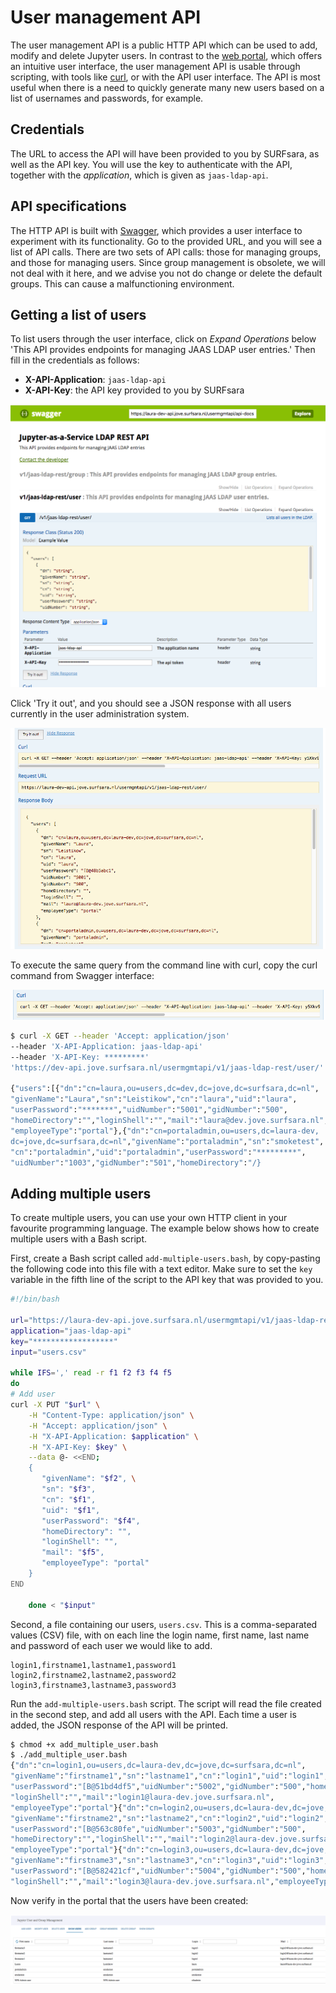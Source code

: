 # User management API
The user management API is a public HTTP API which can be used to add, modify and delete Jupyter users. In contrast to the [web portal](USERMANAGEMENT.md), which offers an intuitive user interface, the user management API is usable  through scripting, with tools like [curl](https://curl.haxx.se/), or with the API user interface. The API is most useful when there is a need to quickly generate many new users based on a list of usernames and passwords, for example.

## Credentials
The URL to access the API will have been provided to you by SURFsara, as well as the API key. You will use the key to authenticate with the API, together with the *application*, which is given as `jaas-ldap-api`.

## API specifications
The HTTP API is built with [Swagger](https://swagger.io/), which provides a user interface to experiment with its functionality. Go to the provided URL, and you will see a list of API calls. There are two sets of API calls: those for managing groups, and those for managing users. Since group management is obsolete, we will not deal with it here, and we advise you not do change or delete the default groups. This can cause a malfunctioning environment.

## Getting a list of users
To list users through the user interface, click on *Expand Operations* below 'This API provides endpoints for managing JAAS LDAP user entries.' Then fill in the credentials as follows:

* **X-API-Application**: `jaas-ldap-api`
* **X-API-Key**: the API key provided to you by SURFsara

![image](images/screenshot_swagger_users.png)

Click 'Try it out', and you should see a JSON response with all users currently in the user administration system.

![image](images/screenshot_swagger_users_output.png)

To execute the same query from the command line with curl, copy the curl command from Swagger interface:

![image](images/screenshot_swagger_users_curl.png)

```bash
$ curl -X GET --header 'Accept: application/json'
--header 'X-API-Application: jaas-ldap-api'
--header 'X-API-Key: *********'
'https://dev-api.jove.surfsara.nl/usermgmtapi/v1/jaas-ldap-rest/user/'

{"users":[{"dn":"cn=laura,ou=users,dc=dev,dc=jove,dc=surfsara,dc=nl",
"givenName":"Laura","sn":"Leistikow","cn":"laura","uid":"laura",
"userPassword":"*******","uidNumber":"5001","gidNumber":"500",
"homeDirectory":"","loginShell":"","mail":"laura@dev.jove.surfsara.nl",
"employeeType":"portal"},{"dn":"cn=portaladmin,ou=users,dc=laura-dev,
dc=jove,dc=surfsara,dc=nl","givenName":"portaladmin","sn":"smoketest",
"cn":"portaladmin","uid":"portaladmin","userPassword":"*********",
"uidNumber":"1003","gidNumber":"501","homeDirectory":"/}
```

## Adding multiple users
To create multiple users, you can use your own HTTP client in your favourite programming language. The example below shows how to create multiple users with a Bash script.

First, create a Bash script called `add-multiple-users.bash`, by copy-pasting the following code into this file with a text editor. Make sure to set the `key` variable in the fifth line of the script to the API key that was provided to you.

```bash
#!/bin/bash

url="https://laura-dev-api.jove.surfsara.nl/usermgmtapi/v1/jaas-ldap-rest/user/"
application="jaas-ldap-api"
key="******************"
input="users.csv"

while IFS=',' read -r f1 f2 f3 f4 f5
do
# Add user
curl -X PUT "$url" \
    -H "Content-Type: application/json" \
    -H "Accept: application/json" \
    -H "X-API-Application: $application" \
    -H "X-API-Key: $key" \
    --data @- <<END;
    {
       "givenName": "$f2", \
       "sn": "$f3",
       "cn": "$f1",
       "uid": "$f1",
       "userPassword": "$f4",
       "homeDirectory": "",
       "loginShell": "",
       "mail": "$f5",
       "employeeType": "portal"
    }
END

    done < "$input"
```

Second, a file containing our users, `users.csv`. This is a comma-separated values (CSV) file, with on each line the login name, first name, last name and password of each user we would like to add.

```
login1,firstname1,lastname1,password1
login2,firstname2,lastname2,password2
login3,firstname3,lastname3,password3
```

Run the `add-multiple-users.bash` script. The script will read the file created in the second step, and add all users with the API. Each time a user is added, the JSON response of the API will be printed.

```bash
$ chmod +x add_multiple_user.bash
$ ./add_multiple_user.bash
{"dn":"cn=login1,ou=users,dc=laura-dev,dc=jove,dc=surfsara,dc=nl",
"givenName":"firstname1","sn":"lastname1","cn":"login1","uid":"login1",
"userPassword":"[B@51bd4df5","uidNumber":"5002","gidNumber":"500","homeDirectory":"",
"loginShell":"","mail":"login1@laura-dev.jove.surfsara.nl",
"employeeType":"portal"}{"dn":"cn=login2,ou=users,dc=laura-dev,dc=jove,dc=surfsara,dc=nl",
"givenName":"firstname2","sn":"lastname2","cn":"login2","uid":"login2",
"userPassword":"[B@563c80fe","uidNumber":"5003","gidNumber":"500",
"homeDirectory":"","loginShell":"","mail":"login2@laura-dev.jove.surfsara.nl",
"employeeType":"portal"}{"dn":"cn=login3,ou=users,dc=laura-dev,dc=jove,dc=surfsara,dc=nl",
"givenName":"firstname3","sn":"lastname3","cn":"login3","uid":"login3",
"userPassword":"[B@582421cf","uidNumber":"5004","gidNumber":"500","homeDirectory":"",
"loginShell":"","mail":"login3@laura-dev.jove.surfsara.nl","employeeType":"portal"}
```

Now verify in the portal that the users have been created:

![image](images/screenshot_portal_show_users.png)
